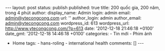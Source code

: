 --- layout: post status: publish published: true title: 200 quốc gia,
200 năm, trong 4 phút author: display\_name: Admin login: admin email:
admin@ytecongcong.com url: '' author\_login: admin author\_email:
admin@ytecongcong.com wordpress\_id: 613 wordpress\_url:
http://www.ytecongcong.com/?p=613 date: '2012-12-18 21:46:18 +0100'
date\_gmt: '2012-12-18 14:46:18 +0100' categories: - Tin mới - Phim ảnh
- Home tags: - hans-roling - international health comments: \[\] ---


